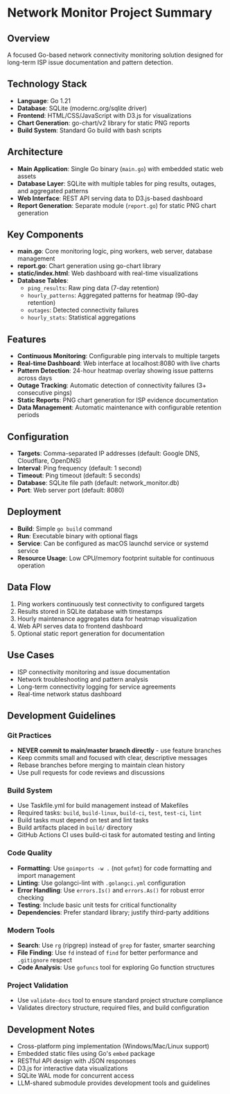 # Network Monitor Project Summary

## Overview

A focused Go-based network connectivity monitoring solution designed for long-term ISP issue documentation and pattern detection.

## Technology Stack

- **Language**: Go 1.21
- **Database**: SQLite (modernc.org/sqlite driver)
- **Frontend**: HTML/CSS/JavaScript with D3.js for visualizations
- **Chart Generation**: go-chart/v2 library for static PNG reports
- **Build System**: Standard Go build with bash scripts

## Architecture

- **Main Application**: Single Go binary (`main.go`) with embedded static web assets
- **Database Layer**: SQLite with multiple tables for ping results, outages, and aggregated patterns
- **Web Interface**: REST API serving data to D3.js-based dashboard
- **Report Generation**: Separate module (`report.go`) for static PNG chart generation

## Key Components

- **main.go**: Core monitoring logic, ping workers, web server, database management
- **report.go**: Chart generation using go-chart library
- **static/index.html**: Web dashboard with real-time visualizations
- **Database Tables**:
  - `ping_results`: Raw ping data (7-day retention)
  - `hourly_patterns`: Aggregated patterns for heatmap (90-day retention)
  - `outages`: Detected connectivity failures
  - `hourly_stats`: Statistical aggregations

## Features

- **Continuous Monitoring**: Configurable ping intervals to multiple targets
- **Real-time Dashboard**: Web interface at localhost:8080 with live charts
- **Pattern Detection**: 24-hour heatmap overlay showing issue patterns across days
- **Outage Tracking**: Automatic detection of connectivity failures (3+ consecutive pings)
- **Static Reports**: PNG chart generation for ISP evidence documentation
- **Data Management**: Automatic maintenance with configurable retention periods

## Configuration

- **Targets**: Comma-separated IP addresses (default: Google DNS, Cloudflare, OpenDNS)
- **Interval**: Ping frequency (default: 1 second)
- **Timeout**: Ping timeout (default: 5 seconds)
- **Database**: SQLite file path (default: network_monitor.db)
- **Port**: Web server port (default: 8080)

## Deployment

- **Build**: Simple `go build` command
- **Run**: Executable binary with optional flags
- **Service**: Can be configured as macOS launchd service or systemd service
- **Resource Usage**: Low CPU/memory footprint suitable for continuous operation

## Data Flow

1. Ping workers continuously test connectivity to configured targets
2. Results stored in SQLite database with timestamps
3. Hourly maintenance aggregates data for heatmap visualization
4. Web API serves data to frontend dashboard
5. Optional static report generation for documentation

## Use Cases

- ISP connectivity monitoring and issue documentation
- Network troubleshooting and pattern analysis
- Long-term connectivity logging for service agreements
- Real-time network status dashboard

## Development Guidelines

### Git Practices

- **NEVER commit to main/master branch directly** - use feature branches
- Keep commits small and focused with clear, descriptive messages
- Rebase branches before merging to maintain clean history
- Use pull requests for code reviews and discussions

### Build System

- Use Taskfile.yml for build management instead of Makefiles
- Required tasks: `build`, `build-linux`, `build-ci`, `test`, `test-ci`, `lint`
- Build tasks must depend on test and lint tasks
- Build artifacts placed in `build/` directory
- GitHub Actions CI uses build-ci task for automated testing and linting

### Code Quality

- **Formatting**: Use `goimports -w .` (not `gofmt`) for code formatting and import management
- **Linting**: Use golangci-lint with `.golangci.yml` configuration
- **Error Handling**: Use `errors.Is()` and `errors.As()` for robust error checking
- **Testing**: Include basic unit tests for critical functionality
- **Dependencies**: Prefer standard library; justify third-party additions

### Modern Tools

- **Search**: Use `rg` (ripgrep) instead of `grep` for faster, smarter searching
- **File Finding**: Use `fd` instead of `find` for better performance and `.gitignore` respect
- **Code Analysis**: Use `gofuncs` tool for exploring Go function structures

### Project Validation

- Use `validate-docs` tool to ensure standard project structure compliance
- Validates directory structure, required files, and build configuration

## Development Notes

- Cross-platform ping implementation (Windows/Mac/Linux support)
- Embedded static files using Go's `embed` package
- RESTful API design with JSON responses
- D3.js for interactive data visualizations
- SQLite WAL mode for concurrent access
- LLM-shared submodule provides development tools and guidelines
